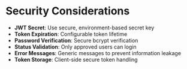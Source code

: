 # Security Considerations
- **JWT Secret**: Use secure, environment-based secret key
- **Token Expiration**: Configurable token lifetime
- **Password Verification**: Secure bcrypt verification
- **Status Validation**: Only approved users can login
- **Error Messages**: Generic messages to prevent information leakage
- **Token Storage**: Client-side secure token handling
